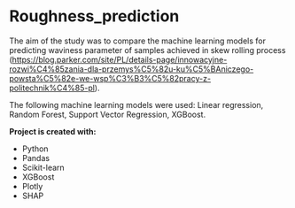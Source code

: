 # Roughness_prediction

The aim of the study was to compare the machine learning models for predicting waviness parameter of samples achieved in skew rolling process (https://blog.parker.com/site/PL/details-page/innowacyjne-rozwi%C4%85zania-dla-przemys%C5%82u-ku%C5%BAniczego-powsta%C5%82e-we-wsp%C3%B3%C5%82pracy-z-politechnik%C4%85-pl).

The following machine learning models were used: Linear regression, Random Forest, Support Vector Regression, XGBoost.

**Project is created with:**

- Python
- Pandas
- Scikit-learn
- XGBoost
- Plotly
- SHAP
